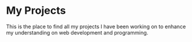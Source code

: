 # My Projects
This is the place to find all my projects I have been working on to enhance my understanding on web development and programming.
